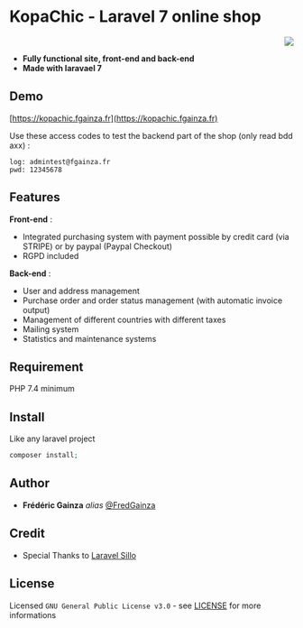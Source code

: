 # KopaChic - Laravel 7 online shop

<p align="right"><img src="https://img.shields.io/badge/KoPaTiK-Agency-blue"><p align="right">

* **Fully functional site, front-end and back-end**<br>
* **Made with laravael 7**

## Demo

[https://kopachic.fgainza.fr](https://kopachic.fgainza.fr)

Use these access codes to test the backend part of the shop (only read bdd axx) :

```
log: admintest@fgainza.fr
pwd: 12345678
```


## Features

**Front-end** :

* Integrated purchasing system with payment possible by credit card (via STRIPE) or by paypal (Paypal Checkout)
* RGPD included

**Back-end** :

* User and address management
* Purchase order and order status management (with automatic invoice output)
* Management of different countries with different taxes
* Mailing system
* Statistics and maintenance systems

## Requirement

PHP 7.4 minimum

## Install

Like any laravel project

```php
composer install;
```

## Author

* **Frédéric Gainza** _alias_ [@FredGainza](https://github.com/FredGainza)

## Credit

* Special Thanks to [Laravel Sillo](http://www.laravel.sillo.org/)

## License

Licensed ``GNU General Public License v3.0`` - see [LICENSE](LICENSE) for more informations
